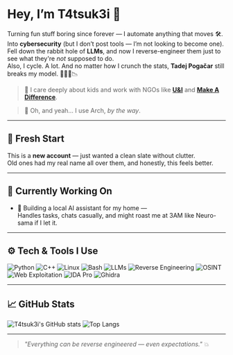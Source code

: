 # Hey, I’m T4tsuk3i 👾

Turning fun stuff boring since forever — I automate anything that moves 🛠️.  
Into **cybersecurity** (but I don’t post tools — I’m not looking to become one).  
Fell down the rabbit hole of **LLMs**, and now I reverse-engineer them just to see what they're *not* supposed to do.  
Also, I cycle. A lot. And no matter how I crunch the stats, **Tadej Pogačar** still breaks my model. 🧠🚴‍♂️📉

> 💙 I care deeply about kids and work with NGOs like **[U&I](https://uandi.org/)** and **[Make A Difference](https://makeadiff.in/)**.

> 🐧 Oh, and yeah... I use Arch, _by the way_.

---

## 🔄 Fresh Start

This is a **new account** — just wanted a clean slate without clutter.  
Old ones had my real name all over them, and honestly, this feels better.

---

## 🔭 Currently Working On

- 🧠 Building a local AI assistant for my home —  
  Handles tasks, chats casually, and might roast me at 3AM like Neuro-sama if I let it.

---

## ⚙️ Tech & Tools I Use

![Python](https://img.shields.io/badge/-Python-05122A?style=flat&logo=python)
![C++](https://img.shields.io/badge/-C++-00599C?style=flat&logo=c%2B%2B)
![Linux](https://img.shields.io/badge/-Linux-FCC624?style=flat&logo=linux&logoColor=black)
![Bash](https://img.shields.io/badge/-Bash-4EAA25?style=flat&logo=gnu-bash&logoColor=white)
![LLMs](https://img.shields.io/badge/-LLMs-black?style=flat&logo=openai)
![Reverse Engineering](https://img.shields.io/badge/-Reverse%20Engineering-critical?style=flat&logo=android&logoColor=white)
![OSINT](https://img.shields.io/badge/-OSINT-blueviolet?style=flat)
![Web Exploitation](https://img.shields.io/badge/-Web%20Exploitation-darkred?style=flat)
![IDA Pro](https://img.shields.io/badge/-IDA%20Pro-000000?style=flat)
![Ghidra](https://img.shields.io/badge/-Ghidra-FF0000?style=flat)

---

## 📈 GitHub Stats

![T4tsuk3i's GitHub stats](https://github-readme-stats.vercel.app/api?username=T4tsuk3i&show_icons=true&theme=tokyonight)
![Top Langs](https://github-readme-stats.vercel.app/api/top-langs/?username=T4tsuk3i&layout=compact&theme=tokyonight)

---

> _"Everything can be reverse engineered — even expectations."_ 💥
